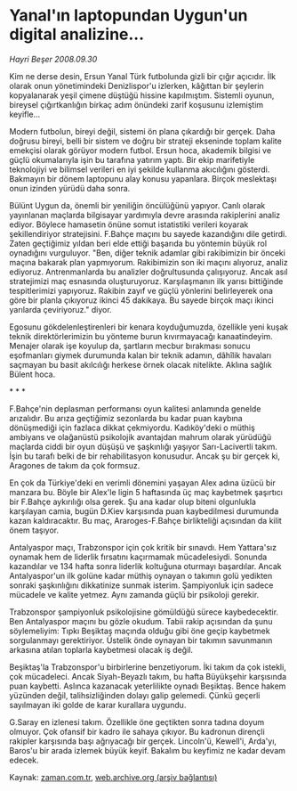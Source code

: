 # Yanal'ın laptopundan Uygun'un digital analizine...

*Hayri Beşer 2008.09.30*

<tr><td class="metin" colspan="2" style="padding-top: 20px; padding-left: 5px; padding-right: 10px;">Kim ne derse desin, Ersun Yanal Türk futbolunda gizli bir çığır açıcıdır. İlk olarak onun yönetimindeki Denizlispor'u izlerken,  kâğıttan bir şeylerin kopyalanarak yeşil çimene düştüğü hissine kapılmıştım. Sistemli oyunun, bireysel çığırtkanlığın birkaç adım önündeki zarif koşusunu izlemiştim keyifle...</td></tr><tr><td class="metin" colspan="2" style="padding-top: 20px; padding-left: 5px; padding-right: 10px;"><p>Modern futbolun, bireyi değil, sistemi ön plana çıkardığı bir gerçek. Daha doğrusu bireyi, belli bir sistem ve doğru bir strateji ekseninde toplam kalite emekçisi olarak görüyor modern futbol. Ersun hoca, akademik bilgisi ve güçlü okumalarıyla işin bu tarafına yatırım yaptı. Bir ekip marifetiyle teknolojiyi ve bilimsel verileri en iyi şekilde kullanma akıcılığını gösterdi. Bakmayın bir dönem laptopunu alay konusu yapanlara. Birçok meslektaşı onun izinden yürüdü daha sonra.
<p>Bülünt Uygun da, önemli bir yeniliğin öncülüğünü yapıyor. Canlı olarak yayınlanan maçlarda bilgisayar yardımıyla devre arasında rakiplerini analiz ediyor. Böylece hamasetin önüne somut istatistiki verileri koyarak şekillendiriyor stratejisini. F.Bahçe maçını bu sayede kazandığını dile getirdi. Zaten geçtiğimiz yıldan beri elde ettiği başarıda bu yöntemin büyük rol oynadığını vurguluyor. "Ben, diğer teknik adamlar gibi rakibimizin bir önceki maçına bakarak plan yapmıyorum. Rakibimizin son iki maçını alıyoruz, analiz ediyoruz. Antrenmanlarda bu analizler doğrultusunda çalışıyoruz. Ancak asıl stratejimizi maç esnasında oluşturuyoruz. Karşılaşmanın ilk yarısı bittiğinde tespitlerimizi yapıyoruz. Rakibin zayıf ve güçlü yönlerini belirleyerek ona göre bir planla çıkıyoruz ikinci 45 dakikaya. Bu sayede birçok maçı ikinci yarılarda çeviriyoruz." diyor.
<p>Egosunu gökdelenleştirenleri bir kenara koyduğumuzda, özellikle yeni kuşak teknik direktörlerimizin bu yönteme burun kıvırmayacağı kanaatindeyim. Menajer olarak işe koyulup da, şartların mecbur bırakması sonucu eşofmanları giymek durumunda kalan bir teknik adamın, dâhîlik havaları saçmayan bu basit akılcılığı herkese örnek olacak nitelikte. Aklına sağlık Bülent hoca.
<p>* * *
<p>F.Bahçe'nin deplasman performansı oyun kalitesi anlamında genelde arızalıdır. Bu arıza geçtiğimiz sezonlarda bu kadar puan kaybına dönüşmediği için fazlaca dikkat çekmiyordu. Kadıköy'deki o müthiş ambiyans ve olağanüstü psikolojik avantajdan mahrum olarak yürüdüğü maçlarda ciddi bir oyun düşüşü ve şaşkınlığı yaşıyor Sarı-Lacivertli takım. İşin bu tarafı belki de bir rehabilitasyon konusudur. Ancak şu bir gerçek ki, Aragones de takım da çok formsuz.
<p> En çok da Türkiye'deki en verimli dönemini yaşayan Alex adına üzücü bir manzara bu. Böyle bir Alex'le ligin 5 haftasında üç maç kaybetmek şaşırtıcı bir F.Bahçe aykırılığı olsa gerek. Şu ana kadar olup biteni olgunlukla karşılayan camia, bugün D.Kiev karşısında puan kaybedilmesi durumunda kazan kaldıracaktır. Bu maç, Araroges-F.Bahçe birlikteliği açısından da kilit önem taşıyor.
<p>Antalyaspor maçı, Trabzonspor için çok kritik bir sınavdı. Hem Yattara'sız oynamak hem de liderlik fırsatını kaçırmamak mücadelesiydi. Sonunda kazandılar ve 134 hafta sonra liderlik koltuğuna oturmayı başardılar. Ancak Antalyaspor'un ilk golüne kadar müthiş oynayan o takımın golü yedikten sonraki şaşkınlığını dikkatinize sunmak isterim. Şampiyonluk için sadece mücadele ve kalite yetmez. Aynı zamanda güçlü bir psikoloji gerekir. 
<p> Trabzonspor şampiyonluk psikolojisine gömüldüğü sürece kaybedecektir. Ben Antalyaspor maçını bu gözle okudum. Tabii rakip açısından da şunu söylemeliyim: Tıpkı Beşiktaş maçında olduğu gibi öne geçip kaybetmek sorgulanmayı gerektiriyor. Üstelik önde oynayan bir takımın savunmanın arkasına atılan toplarla kaybetmesi olacak iş değil.
<p>Beşiktaş'la Trabzonspor'u birbirlerine benzetiyorum. İki takım da çok istekli, çok mücadeleci. Ancak Siyah-Beyazlı takım, bu hafta Büyükşehir karşısında puan kaybetti. Aslınca kazanacak yeterlilikte oynadı Beşiktaş. Bence hakem yüzünden değil, talihsizliğinden dolayı galip gelemedi. Çünkü geçerli sayılmayan iki golde de karar kurallara uygundu. 
<p>G.Saray en izlenesi takım. Özellikle öne geçtikten sonra tadına doyum olmuyor. Çok ofansif bir kadro ile sahaya çıkıyor. Bu kadronun dirençli rakipler karşısında başı ağrıyacağı bir gerçek. Lincoln'ü, Kewell'i, Arda'yı, Baros'u bir arada izlemek büyük keyif. Bakalım bu keyfimiz ne kadar devam edecek.<br/></p></p></p></p></p></p></p></p></p></p></td></tr>

Kaynak: [zaman.com.tr](http://zaman.com.tr/yazar.do?yazino=744146), [web.archive.org (arşiv bağlantısı)](http://web.archive.org/web/20081202182322/http://www.zaman.com.tr:80/yazar.do?yazino=744146)
